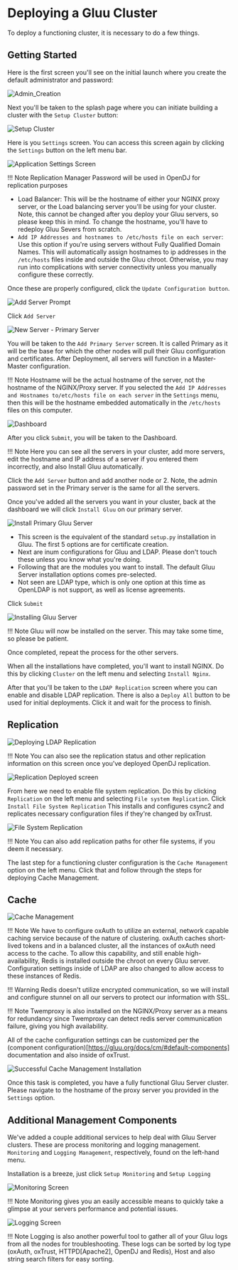 # Deploying a Gluu Cluster

To deploy a functioning cluster, it is necessary to do a few things.

## Getting Started

Here is the first screen you'll see on the initial launch where you create the default administrator and password:

![Admin_Creation](../img/Cluster_Manager-01.png)

Next you'll be taken to the splash page where you can initiate building a cluster with the `Setup Cluster` button:

![Setup Cluster](../img/Cluster_Manager-02.png)

Here is you `Settings` screen. You can access this screen again by clicking the `Settings` button on the left menu bar.

![Application Settings Screen](../img/Cluster_Manager-03.png)

!!! Note
Replication Manager Password will be used in OpenDJ for replication purposes
- Load Balancer: This will be the hostname of either your NGINX proxy server, or the Load balancing server you'll be using for your cluster. Note, this cannot be changed after you deploy your Gluu servers, so please keep this in mind. To change the hostname, you'll have to redeploy Gluu Severs from scratch.
- `Add IP Addresses and hostnames to /etc/hosts file on each server`: Use this option if you're using servers without Fully Qualified Domain Names. This will automatically assign hostnames to ip addresses in the `/etc/hosts` files inside and outside the Gluu chroot. Otherwise, you may run into complications with server connectivity unless you manually configure these correctly.

Once these are properly configured, click the `Update Configuration button`.

![Add Server Prompt](../img/Cluster_Manager-04.png)

Click `Add Server`

![New Server - Primary Server](../img/Cluster_Manager-05.png)

You will be taken to the `Add Primary Server` screen. It is called Primary as it will be the base for which the other nodes will pull their Gluu configuration and certificates. After Deployment, all servers will function in a Master-Master configuration.

!!! Note
Hostname will be the actual hostname of the server, not the hostname of the NGINX/Proxy server. If you selected the `Add IP Addresses and Hostnames to/etc/hosts file on each server` in the `Settings` menu, then this will be the hostname embedded automatically in the `/etc/hosts` files on this computer.

![Dashboard](../img/Cluster_Manager-06.png)

After you click `Submit`, you will be taken to the Dashboard.

!!! Note
Here you can see all the servers in your cluster, add more servers, edit the hostname and IP address of a server if you entered them incorrectly, and also Install Gluu automatically.

Click the `Add Server` button and add another node or 2. Note, the admin password set in the Primary server is the same for all the servers.

Once you've added all the servers you want in your cluster, back at the dashboard we will click `Install Gluu` on our primary server.

![Install Primary Gluu Server](../img/Cluster_Manager-07.png)

- This screen is the equivalent of the standard `setup.py` installation in Gluu. The first 5 options are for certificate creation.
- Next are inum configurations for Gluu and LDAP. Please don't touch these unless you know what you're doing.
- Following that are the modules you want to install. The default Gluu Server installation options comes pre-selected.
- Not seen are LDAP type, which is only one option at this time as OpenLDAP is not support, as well as license agreements.

Click `Submit`

![Installing Gluu Server](../img/Cluster_Manager-09.png)

!!! Note
Gluu will now be installed on the server. This may take some time, so please be patient.

Once completed, repeat the process for the other servers.

When all the installations have completed, you'll want to install NGINX. Do this by clicking `Cluster` on the left menu and selecting `Install Nginx`.

After that you'll be taken to the `LDAP Replication` screen where you can enable and disable LDAP replication. There is also a `Deploy All` button to be used for initial deployments. Click it and wait for the process to finish.

## Replication

![Deploying LDAP Replication](../img/Cluster_Manager-10.png)

!!! Note
You can also see the replication status and other replication information on this screen once you've deployed OpenDJ replication.

![Replication Deployed screen](../img/Cluster_Manager-11.png)

From here we need to enable file system replication. Do this by clicking `Replication` on the left menu and selecting `File system Replication`. Click `Install File System Replication` This installs and configures csync2 and replicates necessary configuration files if they're changed by oxTrust.

![File System Replication](../img/Cluster_Manager-12.png)

!!! Note
You can also add replication paths for other file systems, if you deem it necessary.

The last step for a functioning cluster configuration is the `Cache Management` option on the left menu. Click that and follow through the steps for deploying Cache Management.

## Cache

![Cache Management](../img/Cluster_Manager-13.png)

!!! Note
We have to configure oxAuth to utilize an external, network capable caching service because of the nature of clustering. oxAuth caches short-lived tokens and in a balanced cluster, all the instances of oxAuth need access to the cache. To allow this capability, and still enable high-availability, Redis is installed outside the chroot on every Gluu server. Configuration settings inside of LDAP are also changed to allow access to these instances of Redis.

!!! Warning
Redis doesn't utilize encrypted communication, so we will install and configure stunnel on all our servers to protect our information with SSL.

!!! Note
Twemproxy is also installed on the NGINX/Proxy server as a means for redundancy since Twemproxy can detect redis server communication failure, giving you high availability.

All of the cache configuration settings can be customized per the (component configuration)[https://gluu.org/docs/cm/#default-components] documentation and also inside of oxTrust.

![Successful Cache Management Installation](../img/Cluster_Manager-14.png)

Once this task is completed, you have a fully functional Gluu Server cluster. Please navigate to the hostname of the proxy server you provided in the `Settings` option.

## Additional Management Components

We've added a couple additional services to help deal with Gluu Server clusters. These are process monitoring and logging management. `Monitoring` and `Logging Management`, respectively, found on the left-hand menu.

Installation is a breeze, just click `Setup Monitoring` and `Setup Logging`

![Monitoring Screen](../img/Cluster_Manager-15.png)

!!! Note
Monitoring gives you an easily accessible means to quickly take a glimpse at your servers performance and potential issues.

![Logging Screen](../img/Cluster_Manager-16.png)

!!! Note
Logging is also another powerful tool to gather all of your Gluu logs from all the nodes for troubleshooting. These logs can be sorted by log type (oxAuth, oxTrust, HTTPD[Apache2], OpenDJ and Redis), Host and also string search filters for easy sorting.
